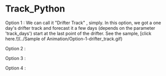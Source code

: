 # Track_Python
Option 1 : We can call it "Drifter Track" , simply. In this option, we got a one day's drifter track and forecast it a few days (depends on the parameter 'track_days') start at the last point of the drifter. See the sample, [click here.!](../Sample of Animation/Option-1-drifter_track.gif)

Option 2 :

Option 3 :

Option 4 :
